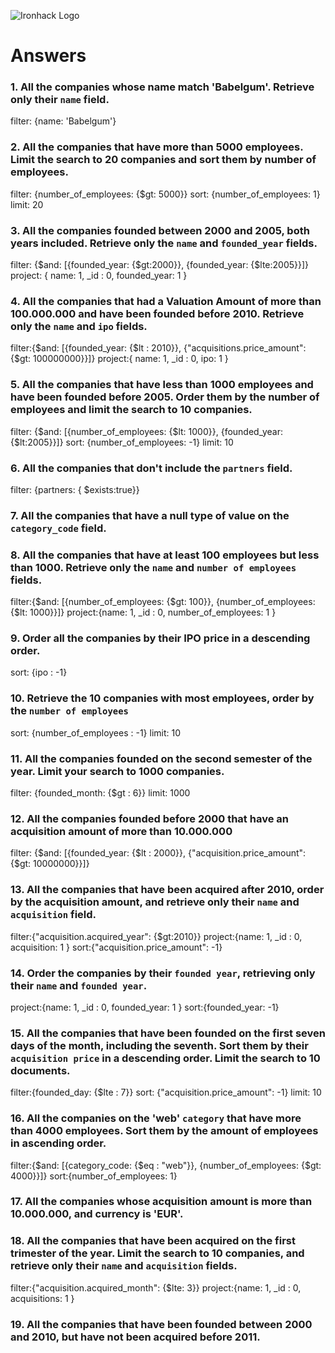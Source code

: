 ![Ironhack Logo](https://i.imgur.com/1QgrNNw.png)

# Answers

### 1. All the companies whose name match 'Babelgum'. Retrieve only their `name` field.

filter: {name: 'Babelgum'}

### 2. All the companies that have more than 5000 employees. Limit the search to 20 companies and sort them by **number of employees**.

filter: {number_of_employees: {\$gt: 5000}}
sort: {number_of_employees: 1}
limit: 20

### 3. All the companies founded between 2000 and 2005, both years included. Retrieve only the `name` and `founded_year` fields.

filter: {$and: [{founded_year: {$gt:2000}}, {founded_year: {\$lte:2005}}]}
project: { name: 1, \_id : 0, founded_year: 1 }

### 4. All the companies that had a Valuation Amount of more than 100.000.000 and have been founded before 2010. Retrieve only the `name` and `ipo` fields.

filter:{$and: [{founded_year: {$lt : 2010}}, {"acquisitions.price_amount": {\$gt: 100000000}}]}
project:{ name: 1, \_id : 0, ipo: 1 }

### 5. All the companies that have less than 1000 employees and have been founded before 2005. Order them by the number of employees and limit the search to 10 companies.

filter: {$and: [{number_of_employees: {$lt: 1000}}, {founded_year: {\$lt:2005}}]}
sort: {number_of_employees: -1}
limit: 10

### 6. All the companies that don't include the `partners` field.

filter: {partners: { \$exists:true}}

### 7. All the companies that have a null type of value on the `category_code` field.

<!-- Your Code Goes Here -->

### 8. All the companies that have at least 100 employees but less than 1000. Retrieve only the `name` and `number of employees` fields.

filter:{$and: [{number_of_employees: {$gt: 100}}, {number_of_employees: {\$lt: 1000}}]}
project:{name: 1, \_id : 0, number_of_employees: 1 }

### 9. Order all the companies by their IPO price in a descending order.

sort: {ipo : -1}

### 10. Retrieve the 10 companies with most employees, order by the `number of employees`

sort: {number_of_employees : -1}
limit: 10

### 11. All the companies founded on the second semester of the year. Limit your search to 1000 companies.

filter: {founded_month: {\$gt : 6}}
limit: 1000

### 12. All the companies founded before 2000 that have an acquisition amount of more than 10.000.000

filter: {$and: [{founded_year: {$lt : 2000}}, {"acquisition.price_amount": {\$gt: 10000000}}]}

### 13. All the companies that have been acquired after 2010, order by the acquisition amount, and retrieve only their `name` and `acquisition` field.

filter:{"acquisition.acquired_year": {\$gt:2010}}
project:{name: 1, \_id : 0, acquisition: 1 }
sort:{"acquisition.price_amount": -1}

### 14. Order the companies by their `founded year`, retrieving only their `name` and `founded year`.

project:{name: 1, \_id : 0, founded_year: 1 }
sort:{founded_year: -1}

### 15. All the companies that have been founded on the first seven days of the month, including the seventh. Sort them by their `acquisition price` in a descending order. Limit the search to 10 documents.

filter:{founded_day: {\$lte : 7}}
sort: {"acquisition.price_amount": -1}
limit: 10

### 16. All the companies on the 'web' `category` that have more than 4000 employees. Sort them by the amount of employees in ascending order.

filter:{$and: [{category_code: {$eq : "web"}}, {number_of_employees: {\$gt: 4000}}]}
sort:{number_of_employees: 1}

### 17. All the companies whose acquisition amount is more than 10.000.000, and currency is 'EUR'.

<!-- Your Code Goes Here -->

### 18. All the companies that have been acquired on the first trimester of the year. Limit the search to 10 companies, and retrieve only their `name` and `acquisition` fields.

filter:{"acquisition.acquired_month": {\$lte: 3}}
project:{name: 1, \_id : 0, acquisitions: 1 }

### 19. All the companies that have been founded between 2000 and 2010, but have not been acquired before 2011.

<!-- Your Code Goes Here -->
